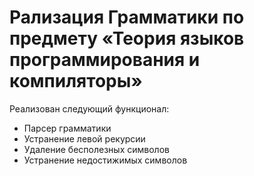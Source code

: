 # Рализация Грамматики по предмету «Теория языков программирования и компиляторы»
Реализован следующий функционал:
- Парсер грамматики
- Устранение левой рекурсии
- Удаление бесполезных символов
- Устранение недостижимых символов
